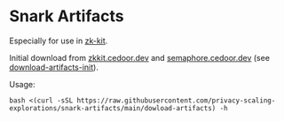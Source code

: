 # Snark Artifacts
Especially for use in [zk-kit](https://github.com/privacy-scaling-explorations/zk-kit).

Initial download from [zkkit.cedoor.dev](https://zkkit.cedoor.dev) and [semaphore.cedoor.dev](https://semaphore.cedoor.dev) (see [download-artifacts-init](./download-artifacts-init)).

Usage:

``` shell
bash <(curl -sSL https://raw.githubusercontent.com/privacy-scaling-explorations/snark-artifacts/main/dowload-artifacts) -h
```
